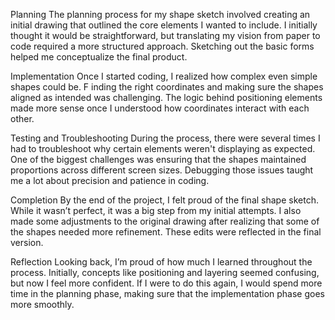 Planning
The planning process for my shape sketch involved creating an initial drawing that outlined the core elements I wanted to include. 
I initially thought it would be straightforward, but translating my vision from paper to code required a more structured approach. 
Sketching out the basic forms helped me conceptualize the final product.

Implementation
Once I started coding, I realized how complex even simple shapes could be. F
inding the right coordinates and making sure the shapes aligned as intended was challenging. 
The logic behind positioning elements made more sense once I understood how coordinates interact with each other.

Testing and Troubleshooting
During the process, there were several times I had to troubleshoot why certain elements weren't displaying as expected. 
One of the biggest challenges was ensuring that the shapes maintained proportions across different screen sizes. 
Debugging those issues taught me a lot about precision and patience in coding.

Completion
By the end of the project, I felt proud of the final shape sketch. 
While it wasn’t perfect, it was a big step from my initial attempts. 
I also made some adjustments to the original drawing after realizing that some of the shapes needed more refinement. 
These edits were reflected in the final version.

Reflection
Looking back, I’m proud of how much I learned throughout the process. 
Initially, concepts like positioning and layering seemed confusing, but now I feel more confident. 
If I were to do this again, I would spend more time in the planning phase, making sure that the implementation phase goes more smoothly.

